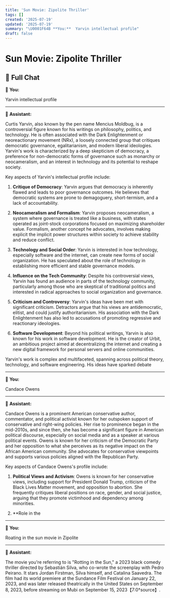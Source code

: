 ```yaml
---
title: 'Sun Movie: Zipolite Thriller'
tags: []
created: '2025-07-19'
updated: '2025-07-19'
summary: "\U0001F64B **You:**  Yarvin intellectual profile"
draft: false
---
```


# Sun Movie: Zipolite Thriller

## 🧠 Full Chat

🙋 **You:**

Yarvin intellectual profile

---

🤖 **Assistant:**

Curtis Yarvin, also known by the pen name Mencius Moldbug, is a controversial figure known for his writings on philosophy, politics, and technology. He is often associated with the Dark Enlightenment or neoreactionary movement (NRx), a loosely connected group that critiques democratic governance, egalitarianism, and modern liberal ideologies. Yarvin's work is characterized by a deep skepticism of democracy, a preference for non-democratic forms of governance such as monarchy or neocameralism, and an interest in technology and its potential to reshape society.

Key aspects of Yarvin's intellectual profile include:

1. **Critique of Democracy**: Yarvin argues that democracy is inherently flawed and leads to poor governance outcomes. He believes that democratic systems are prone to demagoguery, short-termism, and a lack of accountability.

2. **Neocameralism and Formalism**: Yarvin proposes neocameralism, a system where governance is treated like a business, with states operated as joint-stock corporations focused on maximizing shareholder value. Formalism, another concept he advocates, involves making explicit the implicit power structures within society to achieve stability and reduce conflict.

3. **Technology and Social Order**: Yarvin is interested in how technology, especially software and the internet, can create new forms of social organization. He has speculated about the role of technology in establishing more efficient and stable governance models.

4. **Influence on the Tech Community**: Despite his controversial views, Yarvin has found an audience in parts of the technology community, particularly among those who are skeptical of traditional politics and interested in radical approaches to social organization and governance.

5. **Criticism and Controversy**: Yarvin's ideas have been met with significant criticism. Detractors argue that his views are antidemocratic, elitist, and could justify authoritarianism. His association with the Dark Enlightenment has also led to accusations of promoting regressive and reactionary ideologies.

6. **Software Development**: Beyond his political writings, Yarvin is also known for his work in software development. He is the creator of Urbit, an ambitious project aimed at decentralizing the internet and creating a new digital framework for personal servers and online communities.

Yarvin's work is complex and multifaceted, spanning across political theory, technology, and software engineering. His ideas have sparked debate

---

🙋 **You:**

Candace Owens

---

🤖 **Assistant:**

Candace Owens is a prominent American conservative author, commentator, and political activist known for her outspoken support of conservative and right-wing policies. Her rise to prominence began in the mid-2010s, and since then, she has become a significant figure in American political discourse, especially on social media and as a speaker at various political events. Owens is known for her criticism of the Democratic Party and her opposition to what she perceives as its negative impact on the African American community. She advocates for conservative viewpoints and supports various policies aligned with the Republican Party.

Key aspects of Candace Owens's profile include:

1. **Political Views and Activism**: Owens is known for her conservative views, including support for President Donald Trump, criticism of the Black Lives Matter movement, and opposition to abortion. She frequently critiques liberal positions on race, gender, and social justice, arguing that they promote victimhood and dependency among minorities.

2. **Role in the

---

🙋 **You:**

Roating in the sun movie in Zipolite

---

🤖 **Assistant:**

The movie you're referring to is "Rotting in the Sun," a 2023 black comedy thriller directed by Sebastián Silva, who co-wrote the screenplay with Pedro Peirano. It stars Jordan Firstman, Silva himself, and Catalina Saavedra. The film had its world premiere at the Sundance Film Festival on January 22, 2023, and was later released theatrically in the United States on September 8, 2023, before streaming on Mubi on September 15, 2023【7:0†source】.